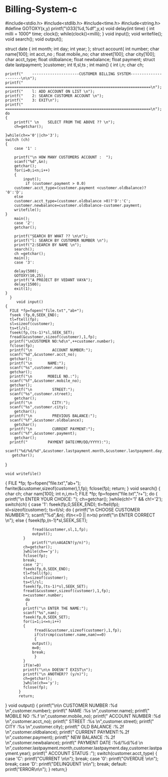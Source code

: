# Billing-System-c
#include<stdio.h>
#include<stdlib.h>
#include<time.h>
#include<string.h>
#define GOTOXY(x,y) printf("\033[%d,%df",y,x)
void delay(int time)
{
    int milli = 1000* time;
    clock();
    while(clock()<milli);
}
void input();
void writefile();
void search();
void output();

struct date {
    int month;
    int day;
    int year;
};
struct account{
    int number;
    char name[100];
    int acct_no ;
    float mobile_no;
    char street[100];
    char city[100];
    char acct_type;
    float oldbalance;
    float newbalance;
    float payment;
    struct date lastpayment;
}customer;
int tl,sl,ts ;
int main()
{
    int i,n;
    char ch;

    printf("    ---------------------CUSTOMER BILLING SYSTEM---------------------\n\n");
    printf("    =================================================================\n");
    printf("    l: ADD ACCOUNT ON LIST \n");
    printf("    2: SEARCH CUSTOMER ACCOUNT \n");
    printf("    3: EXIT\n");
    printf("    =================================================================\n");
    do
    {
        printf(" \n    SELECT FROM THE ABOVE ?? \n");
        ch=getchar();

    }while(ch<='0'||ch>'3');
    switch (ch)
    {
        case '1' :

        printf("\n HOW MANY CUSTOMERS ACCOUNT :  ");
        scanf("%d",&n);
        getchar();
        for(i=0;i<n;i++)
        {
            input();
             if (customer.payment > 0.0)
        customer.acct_type=(customer.payment <customer.oldbalance)? '0':'D';
        else
        customer.acct_type=(customer.oldbalance >0)?'D':'C';
        customer.newbalance=customer.oldbalance-customer.payment;
        writefile();
    }
        main();
        case '2':
        getchar();

        printf("SEARCH BY WHAT ?? \n\n");
        printf("l: SEARCH BY CUSTOMER NUMBER \n");
        printf("2:SEARCH BY NAME \n");
        search();
        ch =getchar();
        main();
        case '3':

        delay(500);
        GOTOXY(10,25);
        printf("A PROJECT BY VEDANT VAYA");
        delay(1500);
        exit(1);
    }
      }
         void input()
	{
	  FILE *fp=fopen("file.txt","ab+");
	  fseek (fp,0,SEEK_END);
	  tl=ftell(fp);
	  sl=sizeof(customer);
	  ts=tl/sl;
	  fseek(fp,(ts-1)*sl,SEEK_SET);
	  fread(&customer,sizeof(customer),1,fp);
	  printf("\nCUSTOMER NO:%d\n",++customer.number);
	  fclose(fp);
	  printf("\n         ACCOUNT NUMBER:");
	  scanf("%d",&customer.acct_no);
	  getchar();
	  printf("\n       NAME:");
	  scanf("%s",customer.name);
	  getchar();
	  printf("\n       MOBILE NO.:");
	  scanf("%f",&customer.mobile_no);
	  getchar();
	  printf("\n         STREET:");
	  scanf("%s",customer.street);
	    getchar();
	  printf("\n         CITY:");
	  scanf("%s",customer.city);
	    getchar();
	  printf("\n         PREVIOUS BALANCE:");
	  scanf("%f",&customer.oldbalance);
	    getchar();
	  printf("\n         CURRENT PAYMENT:");
	  scanf("%f",&customer.payment);
	    getchar();
	  printf("         PAYMENT DATE(MM/DD/YYYY):");
	  scanf("%d/%d/%d",&customer.lastpayment.month,&customer.lastpayment.day,&customer.lastpayment.year);
	   getchar();
   }


    void writefile()
   {
	  FILE *fp;
	  fp=fopen("file.txt","ab+");
	  fwrite(&customer,sizeof(customer),1,fp);
	  fclose(fp);
	  return;
	  }
 void search()
   {
	 char ch;
	 char nam[100];
	 int n,i,m=1;
	 FILE *fp;
	 fp=fopen("file.txt","r+");
	 do
	 {
		printf("\n ENTER YOUR CHOICE: ");
		ch=getchar();
	 }while(ch!='1' && ch!='2');
	 switch(ch)
	 {
	      case '1':
		    fseek(fp,0,SEEK_END);
		    tl=ftell(fp);
		    sl=sizeof(customer);
		    ts=tl/sl;
		    do
		    {
			printf("\n CHOOSE CUSTOMER NUMBER:");
			scanf("%d",&n);
			if(n<=0 || n>ts)
			printf("\n ENTER CORRECT \n");
			else
			{
			    fseek(fp,(n-1)*sl,SEEK_SET);

			    fread(&customer,sl,1,fp);
			    output();
			}
				printf("\n\nAGAIN?(y/n)");
			ch=getchar();
			}while(ch=='y');
		    fclose(fp);
		    break;
	        case '2':
		    fseek(fp,0,SEEK_END);
		    tl=ftell(fp);
		    sl=sizeof(customer);
		    ts=tl/sl;
		    fseek(fp,(ts-1)*sl,SEEK_SET);
		    fread(&customer,sizeof(customer),1,fp);
		    n=customer.number;
		     do
		     {
			printf("\n ENTER THE NAME:");
			scanf("%s",nam);
			fseek(fp,0,SEEK_SET);
			for(i=1;i<=n;i++)
			{
			     fread(&customer,sizeof(customer),1,fp);
			     if(strcmp(customer.name,nam)==0)
			     {
				output();
				m=0;
				break;
			     }
			}
			if(m!=0)
			printf("\n\n DOESN'T EXIST\n");
			printf("\n ANOTHER?? (y/n)");
			ch=getchar();
		    }while(ch=='y');
		    fclose(fp);
	      }
	      return;
}
void output()
{
    printf("\n\n    CUSTOMER NUMBER    :%d \n",customer.number);
	   printf("    NAME 	   :%s \n",customer.name);
	   printf("    MOBILE NO      :%.f \n",customer.mobile_no);
	   printf("    ACCOUNT NUMBER :%d \n",customer.acct_no);
	   printf("    STREET       :%s \n",customer.street);
	   printf("    CITY         :%s \n",customer.city);
	   printf("    OLD BALANCE    :%.2f \n",customer.oldbalance);
	   printf("    CURRENT PAYMENT:%.2f \n",customer.payment);
	   printf("    NEW BALANCE    :%.2f \n",customer.newbalance);
	   printf("    PAYMENT DATE   :%d/%d/%d \n \n",customer.lastpayment.month,customer.lastpayment.day,customer.lastpayment.year);
	   printf("    ACCOUNT STATUS :");
     switch(customer.acct_type)
	      {
	      case 'C':
		 printf("CURRENT \n\n");
		 break;
	      case '0':
		 printf("OVERDUE \n\n");
		 break;
	      case 'D':
		 printf("DELINQUENT \n\n");
		 break;
	      default:
		 printf("ERROR\n\n");
	      }
	      return;}
